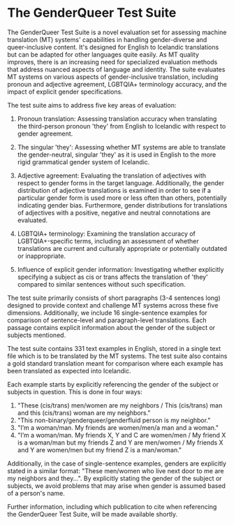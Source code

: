 # The GenderQueer Test Suite

The GenderQueer Test Suite is a novel evaluation set for assessing machine translation (MT) systems' capabilities in handling gender-diverse and queer-inclusive content. It's designed for English to Icelandic translations but can be adapted for other languages quite easily. As MT quality improves, there is an increasing need for specialized evaluation methods that address nuanced aspects of language and identity. The suite evaluates MT systems on various aspects of gender-inclusive translation, including pronoun and adjective agreement, LGBTQIA+ terminology accuracy, and the impact of explicit gender specifications.

The test suite aims to address five key areas of evaluation:

1. Pronoun translation: Assessing translation accuracy when translating the third-person pronoun 'they' from English to Icelandic with respect to gender agreement.

2. The singular 'they': Assessing whether MT systems are able to translate the gender-neutral, singular 'they' as it is used in English to the more rigid grammatical gender system of Icelandic.

3. Adjective agreement: Evaluating the translation of adjectives with respect to gender forms in the target language. Additionally, the gender distribution of adjective translations is examined in order to see if a particular gender form is used more or less often than others, potentially indicating gender bias. Furthermore, gender distributions for translations of adjectives with a positive, negative and neutral connotations are evaluated.

4. LGBTQIA+ terminology: Examining the translation accuracy of LGBTQIA+-specific terms, including an assessment of whether translations are current and culturally appropriate or potentially outdated or inappropriate.

5. Influence of explicit gender information: Investigating whether explicitly specifying a subject as cis or trans affects the translation of 'they' compared to similar sentences without such specification.

The test suite primarily consists of short paragraphs (3-4 sentences long) designed to provide context and challenge MT systems across these five dimensions. Additionally, we include 16 single-sentence examples for comparison of sentence-level and paragraph-level translations. Each passage contains explicit information about the gender of the subject or subjects mentioned.

The test suite contains 331 text examples in English, stored in a single text file which is to be translated by the MT systems. The test suite also contains a gold standard translation meant for comparison where each example has been translated as expected into Icelandic.

Each example starts by explicitly referencing the gender of the subject or subjects in question. This is done in four ways:

1. "These (cis/trans) men/women are my neighbors / This (cis/trans) man and this (cis/trans) woman are my neighbors."
2. "This non-binary/genderqueer/genderfluid person is my neighbor." 
3. "I’m a woman/man. My friends are women/men/a man and a woman."
4. "I’m a woman/man. My friends X, Y and C are women/men / My friend X is a woman/man but my friends Z and Y are men/women / My friends X and Y are women/men but my friend Z is a man/woman."

Additionally, in the case of single-sentence examples, genders are explicitly stated in a similar format: "These men/women who live next door to me are my neighbors and they...". By explicitly stating the gender of the subject or subjects, we avoid problems that may arise when gender is assumed based of a person's name. 

Further information, including which publication to cite when referencing the GenderQueer Test Suite, will be made available shortly.

